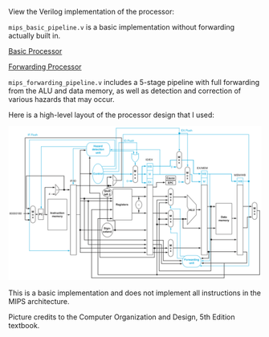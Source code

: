 View the Verilog implementation of the processor:

`mips_basic_pipeline.v` is a basic implementation without forwarding actually built in. 

[Basic Processor](mips_pipeline_newest.srcs/sources_1/new/mips_basic_pipeline.v)

[Forwarding Processor](mips_pipeline_newest.srcs/sources_1/new/mips_forwarding_pipeline.v)

`mips_forwarding_pipeline.v` includes a 5-stage pipeline with full forwarding from the ALU and data memory, as well as detection and correction of various hazards that may occur.

Here is a high-level layout of the processor design that I used:

![MIPS High-Level Layout](mipslayout.png "MIPS High-Level Layout")

This is a basic implementation and does not implement all instructions in the MIPS architecture.

Picture credits to the Computer Organization and Design, 5th Edition textbook.
